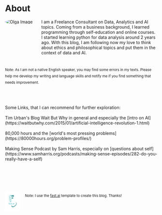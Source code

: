 # About
<div>
<img src="https://media-exp1.licdn.com/dms/image/C4E03AQFOZLozFWEgxw/profile-displayphoto-shrink_200_200/0/1657789017950?e=1665014400&v=beta&t=kkaJZqkrWRlgXFq__ZaS1d080zabrib5YHz1h1NoaCI" alt="Olga Image" width="100" align='left' style='border-radius:50%'/>
<div style='padding-left:120px'>
I am a Freelance Consultant on Data, Analytics and AI topics. Coming from a business background, I learned programming through self-education and online courses. I started learning python for data analysis around 2 years ago.
With this blog, I am following now my love to think about ethics and philosophical topics and put them in the context of data and AI. 
</div>
</div>
<br/><br/> 
<div>
<sub>Note: As I am not a native English speaker, you may find some errors in my texts. Please help me develop my writing and language skills and notify me if you find something that needs improvement. </sub>
 </div>
<br/><br/> 
<br/><br/> 
Some Links, that I can recommend for further exploration:
<br/><br/> 
Tim Urban's Blog Wait But Why in general and especially the [intro on AI](https://waitbutwhy.com/2015/01/artificial-intelligence-revolution-1.html)
<br/><br/> 
80,000 hours and the [world's most pressing problems](https://80000hours.org/problem-profiles/)
<br/><br/> 
Making Sense Podcast by Sam Harris, especially on [questions about self](https://www.samharris.org/podcasts/making-sense-episodes/282-do-you-really-have-a-self)
<br/><br/> 


<br/><br/> 
<br/><br/> 
<img src="images/logo.png" alt="fast.ai_logo" width="50" align='left'/> &nbsp;&nbsp;&nbsp; <sub>Note: I use the [fast.ai](https://www.fast.ai/) template to create this blog. Thanks!</sub>


